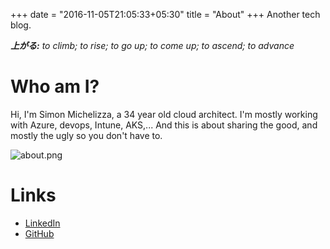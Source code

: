 +++
date = "2016-11-05T21:05:33+05:30"
title = "About"
+++
Another tech blog.

*__上がる:__ to climb; to rise; to go up; to come up; to ascend; to advance*

# Who am I?
Hi, I'm Simon Michelizza, a 34 year old cloud architect. I'm mostly working with Azure, devops, Intune, AKS,... And this is about sharing the good, and mostly the ugly so you don't have to.

![about.png](about.png)

# Links
- [LinkedIn](https://www.linkedin.com/in/simon-michelizza/)
- [GitHub](https://github.com/odqahn/)